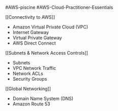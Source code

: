 #AWS-piscine #AWS-Cloud-Practitioner-Essentials 

[[Connectivity to AWS]]
- Amazon Virtual Private Cloud (VPC)
- Internet Gateway
- Virtual Private Gateway
- AWS Direct Connect

[[Subnets & Network Access Controls]]
- Subnets
- VPC Network Traffic
- Network ACLs
- Security Groups

[[Global Networking]]
- Domain Name System (DNS)
- Amazon Route 53